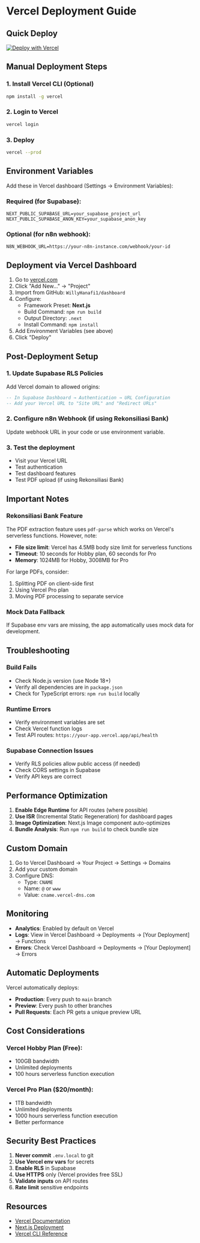# Vercel Deployment Guide

## Quick Deploy

[![Deploy with Vercel](https://vercel.com/button)](https://vercel.com/new/clone?repository-url=https://github.com/WillyHanafi1/dashboard)

## Manual Deployment Steps

### 1. Install Vercel CLI (Optional)
```bash
npm install -g vercel
```

### 2. Login to Vercel
```bash
vercel login
```

### 3. Deploy
```bash
vercel --prod
```

## Environment Variables

Add these in Vercel dashboard (Settings → Environment Variables):

### Required (for Supabase):
```
NEXT_PUBLIC_SUPABASE_URL=your_supabase_project_url
NEXT_PUBLIC_SUPABASE_ANON_KEY=your_supabase_anon_key
```

### Optional (for n8n webhook):
```
N8N_WEBHOOK_URL=https://your-n8n-instance.com/webhook/your-id
```

## Deployment via Vercel Dashboard

1. Go to [vercel.com](https://vercel.com)
2. Click "Add New..." → "Project"
3. Import from GitHub: `WillyHanafi1/dashboard`
4. Configure:
   - Framework Preset: **Next.js**
   - Build Command: `npm run build`
   - Output Directory: `.next`
   - Install Command: `npm install`
5. Add Environment Variables (see above)
6. Click "Deploy"

## Post-Deployment Setup

### 1. Update Supabase RLS Policies
Add Vercel domain to allowed origins:
```sql
-- In Supabase Dashboard → Authentication → URL Configuration
-- Add your Vercel URL to "Site URL" and "Redirect URLs"
```

### 2. Configure n8n Webhook (if using Rekonsiliasi Bank)
Update webhook URL in your code or use environment variable.

### 3. Test the deployment
- Visit your Vercel URL
- Test authentication
- Test dashboard features
- Test PDF upload (if using Rekonsiliasi Bank)

## Important Notes

### Rekonsiliasi Bank Feature
The PDF extraction feature uses `pdf-parse` which works on Vercel's serverless functions. However, note:

- **File size limit**: Vercel has 4.5MB body size limit for serverless functions
- **Timeout**: 10 seconds for Hobby plan, 60 seconds for Pro
- **Memory**: 1024MB for Hobby, 3008MB for Pro

For large PDFs, consider:
1. Splitting PDF on client-side first
2. Using Vercel Pro plan
3. Moving PDF processing to separate service

### Mock Data Fallback
If Supabase env vars are missing, the app automatically uses mock data for development.

## Troubleshooting

### Build Fails
- Check Node.js version (use Node 18+)
- Verify all dependencies are in `package.json`
- Check for TypeScript errors: `npm run build` locally

### Runtime Errors
- Verify environment variables are set
- Check Vercel function logs
- Test API routes: `https://your-app.vercel.app/api/health`

### Supabase Connection Issues
- Verify RLS policies allow public access (if needed)
- Check CORS settings in Supabase
- Verify API keys are correct

## Performance Optimization

1. **Enable Edge Runtime** for API routes (where possible)
2. **Use ISR** (Incremental Static Regeneration) for dashboard pages
3. **Image Optimization**: Next.js Image component auto-optimizes
4. **Bundle Analysis**: Run `npm run build` to check bundle size

## Custom Domain

1. Go to Vercel Dashboard → Your Project → Settings → Domains
2. Add your custom domain
3. Configure DNS:
   - Type: `CNAME`
   - Name: `@` or `www`
   - Value: `cname.vercel-dns.com`

## Monitoring

- **Analytics**: Enabled by default on Vercel
- **Logs**: View in Vercel Dashboard → Deployments → [Your Deployment] → Functions
- **Errors**: Check Vercel Dashboard → Deployments → [Your Deployment] → Errors

## Automatic Deployments

Vercel automatically deploys:
- **Production**: Every push to `main` branch
- **Preview**: Every push to other branches
- **Pull Requests**: Each PR gets a unique preview URL

## Cost Considerations

### Vercel Hobby Plan (Free):
- 100GB bandwidth
- Unlimited deployments
- 100 hours serverless function execution

### Vercel Pro Plan ($20/month):
- 1TB bandwidth
- Unlimited deployments
- 1000 hours serverless function execution
- Better performance

## Security Best Practices

1. **Never commit** `.env.local` to git
2. **Use Vercel env vars** for secrets
3. **Enable RLS** in Supabase
4. **Use HTTPS** only (Vercel provides free SSL)
5. **Validate inputs** on API routes
6. **Rate limit** sensitive endpoints

## Resources

- [Vercel Documentation](https://vercel.com/docs)
- [Next.js Deployment](https://nextjs.org/docs/deployment)
- [Vercel CLI Reference](https://vercel.com/docs/cli)
